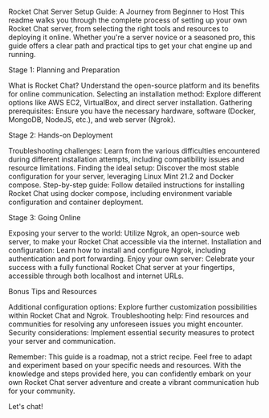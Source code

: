 Rocket Chat Server Setup Guide: A Journey from Beginner to Host
This readme walks you through the complete process of setting up your own Rocket Chat server, from selecting the right tools and resources to deploying it online. Whether you're a server novice or a seasoned pro, this guide offers a clear path and practical tips to get your chat engine up and running.

Stage 1: Planning and Preparation

What is Rocket Chat? Understand the open-source platform and its benefits for online communication.
Selecting an installation method: Explore different options like AWS EC2, VirtualBox, and direct server installation.
Gathering prerequisites: Ensure you have the necessary hardware, software (Docker, MongoDB, NodeJS, etc.), and web server (Ngrok).

Stage 2: Hands-on Deployment

Troubleshooting challenges: Learn from the various difficulties encountered during different installation attempts, including compatibility issues and resource limitations.
Finding the ideal setup: Discover the most stable configuration for your server, leveraging Linux Mint 21.2 and Docker compose.
Step-by-step guide: Follow detailed instructions for installing Rocket Chat using docker compose, including environment variable configuration and container deployment.

Stage 3: Going Online

Exposing your server to the world: Utilize Ngrok, an open-source web server, to make your Rocket Chat accessible via the internet.
Installation and configuration: Learn how to install and configure Ngrok, including authentication and port forwarding.
Enjoy your own server: Celebrate your success with a fully functional Rocket Chat server at your fingertips, accessible through both localhost and internet URLs.

Bonus Tips and Resources

Additional configuration options: Explore further customization possibilities within Rocket Chat and Ngrok.
Troubleshooting help: Find resources and communities for resolving any unforeseen issues you might encounter.
Security considerations: Implement essential security measures to protect your server and communication.

Remember: This guide is a roadmap, not a strict recipe. Feel free to adapt and experiment based on your specific needs and resources. With the knowledge and steps provided here, you can confidently embark on your own Rocket Chat server adventure and create a vibrant communication hub for your community.

Let's chat!
